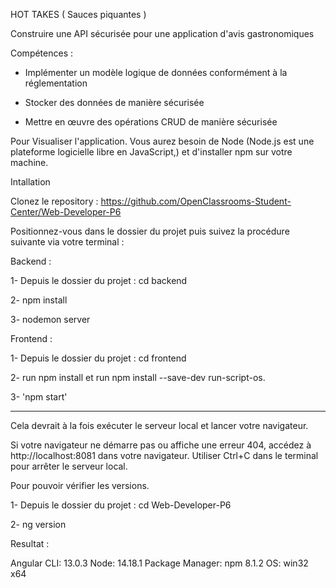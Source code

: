HOT TAKES  ( Sauces piquantes )

Construire une API sécurisée pour une application d'avis gastronomiques

Compétences : 

- Implémenter un modèle logique de données conformément à la réglementation

- Stocker des données de manière sécurisée

- Mettre en œuvre des opérations CRUD de manière sécurisée

Pour Visualiser l'application. Vous aurez besoin de Node (Node.js est une plateforme logicielle libre en JavaScript,) et d'installer npm sur votre machine.



Intallation

Clonez le repository : https://github.com/OpenClassrooms-Student-Center/Web-Developer-P6

Positionnez-vous dans le dossier du projet puis suivez la procédure suivante via votre terminal :

Backend :

1- Depuis le dossier du projet : cd backend

2- npm install

3- nodemon server


Frontend :

1- Depuis le dossier du projet : cd frontend

2- run npm install et run npm install --save-dev run-script-os. 

3- 'npm start'

--------------------------------------------------------------------------------------------------------------------

Cela devrait à la fois exécuter le serveur local et lancer votre navigateur.

Si votre navigateur ne démarre pas ou affiche une erreur 404, accédez à http://localhost:8081 dans votre navigateur.
Utiliser Ctrl+C dans le terminal pour arrêter le serveur local. 


Pour pouvoir vérifier les versions.

1- Depuis le dossier du projet : cd Web-Developer-P6

2-  ng version

Resultat : 

Angular CLI: 13.0.3
Node: 14.18.1
Package Manager: npm 8.1.2
OS: win32 x64

